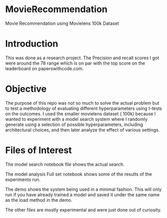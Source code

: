 # MovieRecommendation
Movie Recommendation using Movielens 100k Dataset

# Introduction
This was done as a research project. The Precision and recall scores I got were around the 78 range which is on par with the top score on the leaderboard on paperswithcode.com. 

# Objective
The purpose of this repo was not so much to solve the actual problem but to test a methodology of evaluating different hyperparameters using t-tests on the outcomes. I used the smaller movielens dataset ( 100k) because I wanted to experiment with a model search system where I randomly generate using a selection of possible hyperparameters, including architectural choices, and then later analyze the effect of various settings.

# Files of Interest
The model search notebook file shows the actual search.

The model analysis Full set notebook shows some of the results of the experiments run.

The demo shows the system being used in a minimal fashion. This will only run if you have already trained a model and saved it under the same name as the load method in the demo.

The other files are mostly experimental and were just done out of curiosity.
